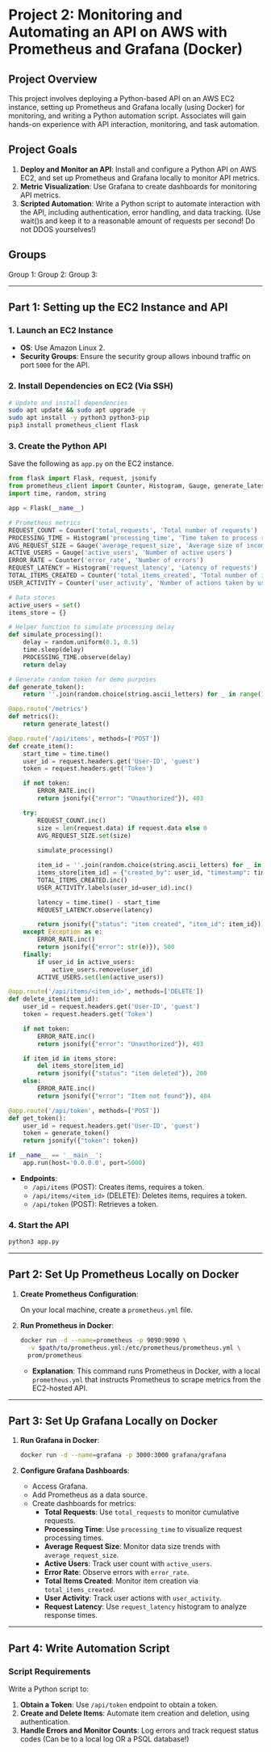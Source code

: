 # Project 2: Monitoring and Automating an API on AWS with Prometheus and Grafana (Docker)

## Project Overview

This project involves deploying a Python-based API on an AWS EC2 instance, setting up Prometheus and Grafana locally (using Docker) for monitoring, and writing a Python automation script. Associates will gain hands-on experience with API interaction, monitoring, and task automation.

## Project Goals

1. **Deploy and Monitor an API**: Install and configure a Python API on AWS EC2, and set up Prometheus and Grafana locally to monitor API metrics.
2. **Metric Visualization**: Use Grafana to create dashboards for monitoring API metrics.
3. **Scripted Automation**: Write a Python script to automate interaction with the API, including authentication, error handling, and data tracking. (Use wait()s and keep it to a reasonable amount of requests per second! Do not DDOS yourselves!)

## Groups

Group 1: 
Group 2:
Group 3:

---

## Part 1: Setting up the EC2 Instance and API

### 1. Launch an EC2 Instance

- **OS**: Use Amazon Linux 2.
- **Security Groups**: Ensure the security group allows inbound traffic on port `5000` for the API.

### 2. Install Dependencies on EC2 (Via SSH)

   ```bash
   # Update and install dependencies
   sudo apt update && sudo apt upgrade -y
   sudo apt install -y python3 python3-pip
   pip3 install prometheus_client flask
   ```

### 3. Create the Python API

Save the following as `app.py` on the EC2 instance.

```python
from flask import Flask, request, jsonify
from prometheus_client import Counter, Histogram, Gauge, generate_latest
import time, random, string

app = Flask(__name__)

# Prometheus metrics
REQUEST_COUNT = Counter('total_requests', 'Total number of requests')
PROCESSING_TIME = Histogram('processing_time', 'Time taken to process requests')
AVG_REQUEST_SIZE = Gauge('average_request_size', 'Average size of incoming requests')
ACTIVE_USERS = Gauge('active_users', 'Number of active users')
ERROR_RATE = Counter('error_rate', 'Number of errors')
REQUEST_LATENCY = Histogram('request_latency', 'Latency of requests')
TOTAL_ITEMS_CREATED = Counter('total_items_created', 'Total number of items created by users')
USER_ACTIVITY = Counter('user_activity', 'Number of actions taken by users')

# Data stores
active_users = set()
items_store = {}

# Helper function to simulate processing delay
def simulate_processing():
    delay = random.uniform(0.1, 0.5)
    time.sleep(delay)
    PROCESSING_TIME.observe(delay)
    return delay

# Generate random token for demo purposes
def generate_token():
    return ''.join(random.choice(string.ascii_letters) for _ in range(10))

@app.route('/metrics')
def metrics():
    return generate_latest()

@app.route('/api/items', methods=['POST'])
def create_item():
    start_time = time.time()
    user_id = request.headers.get('User-ID', 'guest')
    token = request.headers.get('Token')

    if not token:
        ERROR_RATE.inc()
        return jsonify({"error": "Unauthorized"}), 403

    try:
        REQUEST_COUNT.inc()
        size = len(request.data) if request.data else 0
        AVG_REQUEST_SIZE.set(size)
        
        simulate_processing()

        item_id = ''.join(random.choice(string.ascii_letters) for _ in range(8))
        items_store[item_id] = {"created_by": user_id, "timestamp": time.time()}
        TOTAL_ITEMS_CREATED.inc()
        USER_ACTIVITY.labels(user_id=user_id).inc()

        latency = time.time() - start_time
        REQUEST_LATENCY.observe(latency)

        return jsonify({"status": "item created", "item_id": item_id}), 201
    except Exception as e:
        ERROR_RATE.inc()
        return jsonify({"error": str(e)}), 500
    finally:
        if user_id in active_users:
            active_users.remove(user_id)
        ACTIVE_USERS.set(len(active_users))

@app.route('/api/items/<item_id>', methods=['DELETE'])
def delete_item(item_id):
    user_id = request.headers.get('User-ID', 'guest')
    token = request.headers.get('Token')

    if not token:
        ERROR_RATE.inc()
        return jsonify({"error": "Unauthorized"}), 403

    if item_id in items_store:
        del items_store[item_id]
        return jsonify({"status": "item deleted"}), 200
    else:
        ERROR_RATE.inc()
        return jsonify({"error": "Item not found"}), 404

@app.route('/api/token', methods=['POST'])
def get_token():
    user_id = request.headers.get('User-ID', 'guest')
    token = generate_token()
    return jsonify({"token": token})

if __name__ == '__main__':
    app.run(host='0.0.0.0', port=5000)
```

- **Endpoints**:
  - `/api/items` (POST): Creates items, requires a token.
  - `/api/items/<item_id>` (DELETE): Deletes items, requires a token.
  - `/api/token` (POST): Retrieves a token.

### 4. Start the API

   ```bash
   python3 app.py
   ```

---

## Part 2: Set Up Prometheus Locally on Docker

1. **Create Prometheus Configuration**:

   On your local machine, create a `prometheus.yml` file.

2. **Run Prometheus in Docker**:

   ```bash
   docker run -d --name=prometheus -p 9090:9090 \
     -v $path/to/prometheus.yml:/etc/prometheus/prometheus.yml \
     prom/prometheus
   ```

   - **Explanation**: This command runs Prometheus in Docker, with a local `prometheus.yml` that instructs Prometheus to scrape metrics from the EC2-hosted API.

---

## Part 3: Set Up Grafana Locally on Docker

1. **Run Grafana in Docker**:

   ```bash
   docker run -d --name=grafana -p 3000:3000 grafana/grafana
   ```

2. **Configure Grafana Dashboards**:
   - Access Grafana.
   - Add Prometheus as a data source.
   - Create dashboards for metrics:
     - **Total Requests**: Use `total_requests` to monitor cumulative requests.
     - **Processing Time**: Use `processing_time` to visualize request processing times.
     - **Average Request Size**: Monitor data size trends with `average_request_size`.
     - **Active Users**: Track user count with `active_users`.
     - **Error Rate**: Observe errors with `error_rate`.
     - **Total Items Created**: Monitor item creation via `total_items_created`.
     - **User Activity**: Track user actions with `user_activity`.
     - **Request Latency**: Use `request_latency` histogram to analyze response times.

---

## Part 4: Write Automation Script

### Script Requirements

Write a Python script to:

1. **Obtain a Token**: Use `/api/token` endpoint to obtain a token.
2. **Create and Delete Items**: Automate item creation and deletion, using authentication.
3. **Handle Errors and Monitor Counts**: Log errors and track request status codes (Can be to a local log OR a PSQL database!)

